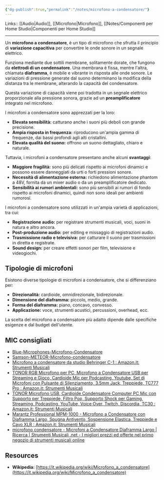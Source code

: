 ```yaml
---
{"dg-publish":true,"permalink":"/notes/microfono-a-condensatore/"}
---
```


Links:: [[Audio\|Audio]], [[Microfono\|Microfono]], [[Notes/Componenti per Home Studio\|Componenti per Home Studio]]

---
Un **microfono a condensatore**, è un tipo di microfono che sfrutta il principio di **variazione capacitiva** per convertire le onde sonore in un segnale elettrico.

Funziona mediante due sottili membrane, solitamente dorate, che fungono da **elettrodi di un condensatore**. Una membrana è fissa, mentre l'altra, chiamata **diaframma**, è mobile e vibrante in risposta alle onde sonore. Le variazioni di pressione generate dal suono determinano la modifica della distanza tra le membrane, alterando la capacità del condensatore.

Questa variazione di capacità viene poi tradotta in un segnale elettrico proporzionale alla pressione sonora, grazie ad un **preamplificatore** integrato nel microfono.

I microfoni a condensatore sono apprezzati per la loro:

- **Elevata sensibilità:** catturano anche i suoni più deboli con grande precisione.
- **Ampia risposta in frequenza:** riproducono un'ampia gamma di frequenze, dai bassi profondi agli alti cristallini.
- **Elevata qualità del suono:** offrono un suono dettagliato, chiaro e naturale.

Tuttavia, i microfoni a condensatore presentano anche alcuni **svantaggi**:

- **Maggiore fragilità:** sono più delicati rispetto ai microfoni dinamici e possono essere danneggiati da urti o forti pressioni sonore.
- **Necessità di alimentazione esterna:** richiedono alimentazione phantom a 48V, fornita da un mixer audio o da un preamplificatore dedicato.
- **Sensibilità ai rumori ambientali:** sono più sensibili ai rumori di fondo rispetto ai microfoni dinamici, quindi non sono ideali per ambienti rumorosi.

I microfoni a condensatore sono utilizzati in un'ampia varietà di applicazioni, tra cui:

- **Registrazione audio:** per registrare strumenti musicali, voci, suoni in natura e altro ancora.
- **Post-produzione audio:** per editing e missaggio di registrazioni audio.
- **Trasmissione radio e televisiva:** per catturare il suono per trasmissioni in diretta e registrate.
- **Sound design:** per creare effetti sonori per film, televisione e videogiochi.

## Tipologie di microfoni

Esistono diverse tipologie di microfoni a condensatore, che si differenziano per:

- **Direzionalità:** cardioide, omnidirezionale, bidirezionale.
- **Dimensione del diaframma:** piccolo, medio, grande.
- **Forma del diaframma:** piano, concavo, convesso.
- **Applicazione:** voce, strumenti acustici, percussioni, overhead, ecc.

La scelta del microfono a condensatore più adatto dipende dalle specifiche esigenze e dal budget dell'utente.


## MIC consigliati

- [Blue-Microphones-Microfono-Condensatore](https://www.amazon.it/Blue-Microphones-Microfono-Condensatore-Argento/dp/B002VA464S)
- [Samson-METEOR-Microfono-condensatore](https://www.amazon.it/Samson-METEOR-Microfono-condensatore-cardioide/dp/B004MF39YS?ie)
- [Microfono a condensatore da studio Behringer C-1 : Amazon.it: Strumenti Musicali](https://www.amazon.it/Behringer-Microfono-professionale-Condensatore-Cardiode/dp/B001QXCYZY/ref=sr_1_4?__mk_it_IT=%C3%85M%C3%85%C5%BD%C3%95%C3%91&crid=337UTJ7PRUP3Y&keywords=BEHRINGER%2BC1&qid=1689272365&sprefix=behringer%2Bc1%2Caps%2C113&sr=8-4&th=1)
- [TONOR RGB Microfono per PC, Microfono a Condensatore USB per Streaming e Gioco, Cardioide Mic per Podcasting, Youtube, Set di Microfoni con Pulsante di Silenziamento, 3.5mm Jack, Treppiede, TC777 Pro : Amazon.it: Strumenti Musicali](https://www.amazon.it/TONOR-Microfono-Condensatore-Podcasting-Silenziamento/dp/B0BYHHSLPC/ref=sr_1_11?crid=35Q7NORG4ORSU&keywords=microfono+condensatore&qid=1689272174&sprefix=microfono+cond%2Caps%2C139&sr=8-11)
- [TONOR Microfono USB, Cardioide Condensatore Computer PC Mic con Supporto per Treppiede, Filtro Pop, Supporto Shock per Gaming, Streaming, Podcasting, YouTube, Voice Over, Twitch, Discordia, TC30 : Amazon.it: Strumenti Musicali](https://www.amazon.it/Microfono-TONOR-Condensatore-Podcasting-TC30/dp/B08CVP2HXP/ref=sr_1_5?crid=35Q7NORG4ORSU&keywords=microfono%2Bcondensatore&qid=1689272174&sprefix=microfono%2Bcond%2Caps%2C139&sr=8-5&th=1)
- [Marantz Professional MPM-1000 - Microfono a Condensatore con Diaframma Largo, Spugna Antivento, Sospensione Elastica, Treppiede e Cavo XLR : Amazon.it: Strumenti Musicali](https://www.amazon.it/Marantz-Professional-MPM-1000-Condensatore-Sospensione/dp/B01C05AL4C/ref=sr_1_8?crid=35Q7NORG4ORSU&keywords=microfono%2Bcondensatore&qid=1689272174&sprefix=microfono%2Bcond%2Caps%2C139&sr=8-8&th=1)
- [microfono condensatore - Microfoni a Condensatore Diaframma Largo | Ricerca | Strumenti Musicali .net - I migliori prezzi ed offerte nel primo negozio di strumenti musicali online](https://www.strumentimusicali.net/advanced_search_result.php?inc_subcat=1&keywords=microfono+condensatore&manufacturers_id=&page=1&pfrom=51&pto=100.99&sort=3a&categories_id=974)

## Resources

- **Wikipedia:** [https://it.wikipedia.org/wiki/Microfono_a_condensatore](https://it.wikipedia.org/wiki/Microfono_a_condensatore)



